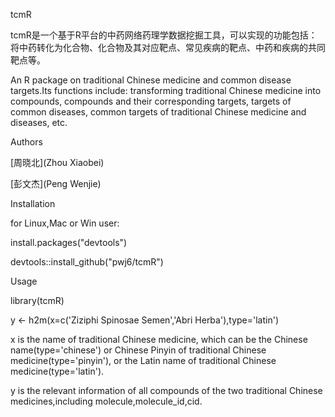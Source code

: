 tcmR

tcmR是一个基于R平台的中药网络药理学数据挖掘工具，可以实现的功能包括：将中药转化为化合物、化合物及其对应靶点、常见疾病的靶点、中药和疾病的共同靶点等。

An R package on traditional Chinese medicine and common disease targets.Its functions include: transforming traditional Chinese medicine into compounds, compounds and their corresponding targets, targets of common diseases, common targets of traditional Chinese medicine and diseases, etc.

Authors

[周晓北](Zhou Xiaobei)

[彭文杰](Peng Wenjie)

Installation

for Linux,Mac or Win user:

install.packages("devtools")

devtools::install_github("pwj6/tcmR")

Usage

library(tcmR)

y <- h2m(x=c('Ziziphi Spinosae Semen','Abri Herba'),type='latin')

x is the name of traditional Chinese medicine, which can be the Chinese name(type='chinese') or Chinese Pinyin of traditional Chinese medicine(type='pinyin'), or the Latin name of traditional Chinese medicine(type='latin').

y is the relevant information of all compounds of the two traditional Chinese medicines,including molecule,molecule_id,cid.












